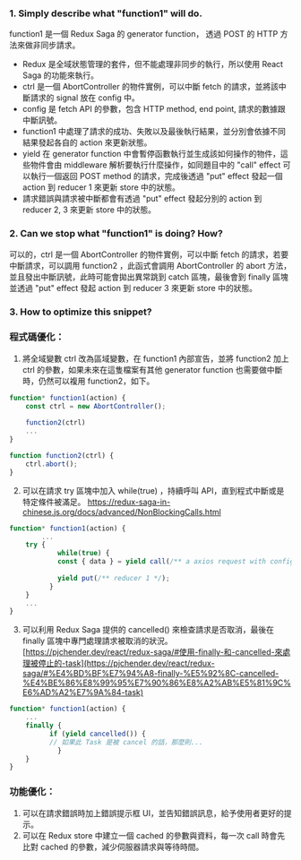 ### 1. Simply describe what "function1" will do.

function1 是一個 Redux Saga 的 generator function， 透過 POST 的 HTTP 方法來做非同步請求。

- Redux 是全域狀態管理的套件，但不能處理非同步的執行，所以使用 React Saga 的功能來執行。
- ctrl 是一個 AbortController 的物件實例，可以中斷 fetch 的請求，並將該中斷請求的 signal 放在 config 中。
- config 是 fetch API 的參數，包含 HTTP method, end point, 請求的數據跟中斷訊號。
- function1 中處理了請求的成功、失敗以及最後執行結果，並分別會依據不同結果發起各自的 action 來更新狀態。
- yield 在 generator function 中會暫停函數執行並生成該如何操作的物件，這些物件會由 middleware 解析要執行什麼操作，如同題目中的 "call" effect 可以執行一個返回 POST method 的請求，完成後透過 "put" effect 發起一個 action 到 reducer 1 來更新 store 中的狀態。
- 請求錯誤與請求被中斷都會有透過 "put" effect 發起分別的 action 到 reducer 2, 3 來更新 store 中的狀態。

### 2. Can we stop what "function1" is doing? How?

可以的，ctrl 是一個 AbortController 的物件實例，可以中斷 fetch 的請求，若要中斷請求，可以調用 function2 ，此函式會調用 AbortController 的 abort 方法，並且發出中斷訊號，此時可能會拋出異常跳到 catch 區塊，最後會到 finally 區塊並透過 "put" effect 發起 action 到 reducer 3 來更新 store 中的狀態。

### 3. How to optimize this snippet?

### 程式碼優化：

1. 將全域變數 ctrl 改為區域變數，在 function1 內部宣告，並將 function2 加上 ctrl 的參數，如果未來在這隻檔案有其他 generator function 也需要做中斷時，仍然可以複用 function2，如下。

```jsx
function* function1(action) {
    const ctrl = new AbortController();
    
    function2(ctrl)
    ...
}

function function2(ctrl) {
    ctrl.abort();
}
```

2. 可以在請求 try 區塊中加入 while(true) ，持續呼叫 API，直到程式中斷或是特定條件被滿足。
https://redux-saga-in-chinese.js.org/docs/advanced/NonBlockingCalls.html

```jsx
function* function1(action) {
		...
    try {
		    while(true) {
	        const { data } = yield call(/** a axios request with config */);
	
	        yield put(/** reducer 1 */);
	      }
    }
    ...
}
```

3. 可以利用 Redux Saga 提供的 cancelled() 來檢查請求是否取消，最後在 finally 區塊中專門處理請求被取消的狀況。
[https://pjchender.dev/react/redux-saga/#使用-finally-和-cancelled-來處理被停止的-task](https://pjchender.dev/react/redux-saga/#%E4%BD%BF%E7%94%A8-finally-%E5%92%8C-cancelled-%E4%BE%86%E8%99%95%E7%90%86%E8%A2%AB%E5%81%9C%E6%AD%A2%E7%9A%84-task)

```jsx
function* function1(action) {
    ...
    finally {
	      if (yield cancelled()) {
	      // 如果此 Task 是被 cancel 的話，那麼則...
		    }
    }
}
```

### 功能優化：

1. 可以在請求錯誤時加上錯誤提示框 UI，並告知錯誤訊息，給予使用者更好的提示。
2. 可以在 Redux store 中建立一個 cached 的參數與資料，每一次 call 時會先比對 cached 的參數，減少伺服器請求與等待時間。